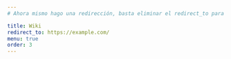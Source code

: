 ```yaml
---
# Ahora mismo hago una redirección, basta eliminar el redirect_to para que aparezca en la web.

title: Wiki
redirect_to: https://example.com/
menu: true
order: 3
---
```

